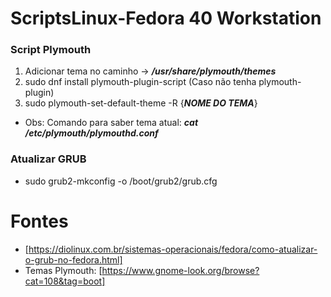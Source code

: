 # ScriptsLinux-Fedora 40 Workstation

### Script Plymouth

1. Adicionar tema no caminho -> ***/usr/share/plymouth/themes***
2. sudo dnf install plymouth-plugin-script (Caso não tenha plymouth-plugin)
3. sudo plymouth-set-default-theme -R {***NOME DO TEMA***}

- Obs: Comando para saber tema atual: ***cat /etc/plymouth/plymouthd.conf*** 

### Atualizar GRUB 

- sudo grub2-mkconfig -o /boot/grub2/grub.cfg

# Fontes

- [https://diolinux.com.br/sistemas-operacionais/fedora/como-atualizar-o-grub-no-fedora.html]
- Temas Plymouth: [https://www.gnome-look.org/browse?cat=108&tag=boot]
